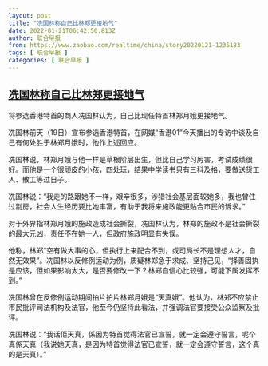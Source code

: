 ```yaml
---
layout: post
title: "冼国林称自己比林郑更接地气"
date: 2022-01-21T06:42:50.813Z
author: 联合早报
from: https://www.zaobao.com/realtime/china/story20220121-1235183
tags: [ 联合早报 ]
categories: [ 联合早报 ]
---
```

<!--1642769100000-->
[冼国林称自己比林郑更接地气](https://www.zaobao.com/realtime/china/story20220121-1235183)
------

<div>
<p>将参选香港特首的商人冼国林认为，自己比现任特首林郑月娥更接地气。</p><p>冼国林前天（19日）宣布参选香港特首，在网媒“香港01”今天播出的专访中谈及自己有何处胜于林郑月娥时，他作上述回应。</p><p>冼国林说，林郑月娥与他一样是草根阶层出生，但比自己学习厉害，考试成绩很好。而他是一个很顽皮的小孩，四处玩，结果中学读书只有三科及格，要做送货工人、散工等过日子。</p><section id="imu"><div id="dfp-ad-imu1">        </div></section><p>冼国林说：“我走的路跟她不一样，艰辛很多，涉猎社会基层面较她多，我也曾住过劏房，社会人生经历要比她丰富，有助于我将来施政能更贴合市民的诉求。”</p><p>对于外界指林郑月娥的施政造成社会撕裂，冼国林认为，林郑的施政不是社会撕裂的最大元凶，责任不在她一人，但政府施政明显有失误。</p><p>他称，林郑“空有做大事的心，但执行上来配合不到，或司局长不是理想人才，自然无效果”。冼国林以反修例运动为例，质疑林郑急于求成、坚持己见，“择善固执是应该，但如果影响太大，是否要修改一下？林郑自信心比较强，可能下属发挥不到。”</p><div id="innity-in-post"></div><div id="dfp-ad-midarticlespecial">        </div><p>冼国林曾在反修例运动期间拍片拍片林郑月娥是“天真娥”。他认为，林郑不应禁止市民批评司法机构及法官，他至今仍坚持此看法，并强调法官要接受公众监察及批评。</p><p>冼国林说：“我话佢天真，係因为特首觉得法官已宣誓，就一定会遵守誓言，呢个真係天真（我说她天真，是因为特首觉得法官已宣誓，就一定会遵守誓言，这个真的是天真）。”</p>      <div class="cx_paywall_placeholder" id="sph_cdp_40"></div>
</div>
